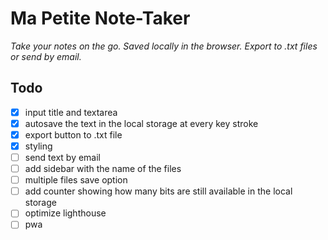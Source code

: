 # Ma Petite Note-Taker

_Take your notes on the go. Saved locally in the browser. Export to .txt files or send by email._

## Todo

- [x] input title and textarea
- [x] autosave the text in the local storage at every key stroke
- [x] export button to .txt file
- [x] styling
- [ ] send text by email
- [ ] add sidebar with the name of the files
- [ ] multiple files save option
- [ ] add counter showing how many bits are still available in the local storage
- [ ] optimize lighthouse
- [ ] pwa